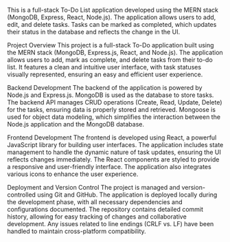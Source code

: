 This is a full-stack To-Do List application developed using the MERN stack (MongoDB, Express, React, Node.js). The application allows users to add, edit, and delete tasks. Tasks can be marked as completed, which updates their status in the database and reflects the change in the UI.

Project Overview
This project is a full-stack To-Do application built using the MERN stack (MongoDB, Express.js, React, and Node.js). The application allows users to add, mark as complete, and delete tasks from their to-do list. It features a clean and intuitive user interface, with task statuses visually represented, ensuring an easy and efficient user experience.

Backend Development
The backend of the application is powered by Node.js and Express.js. MongoDB is used as the database to store tasks. The backend API manages CRUD operations (Create, Read, Update, Delete) for the tasks, ensuring data is properly stored and retrieved. Mongoose is used for object data modeling, which simplifies the interaction between the Node.js application and the MongoDB database.

Frontend Development
The frontend is developed using React, a powerful JavaScript library for building user interfaces. The application includes state management to handle the dynamic nature of task updates, ensuring the UI reflects changes immediately. The React components are styled to provide a responsive and user-friendly interface. The application also integrates various icons to enhance the user experience.

Deployment and Version Control
The project is managed and version-controlled using Git and GitHub. The application is deployed locally during the development phase, with all necessary dependencies and configurations documented. The repository contains detailed commit history, allowing for easy tracking of changes and collaborative development. Any issues related to line endings (CRLF vs. LF) have been handled to maintain cross-platform compatibility.
